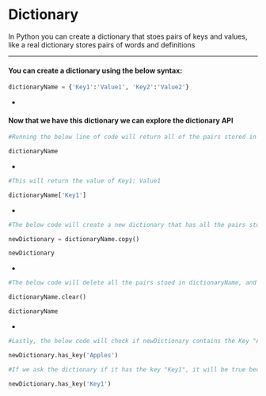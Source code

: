 # Dictionary

In Python you can create a dictionary that stoes pairs of keys and values, like a real dictionary stores pairs of words and definitions

***

#### You can create a dictionary using the below syntax:

```python
dictionaryName = {'Key1':'Value1', 'Key2':'Value2'}
```

-

#### Now that we have this dictionary we can explore the dictionary API

```python
#Running the below line of code will return all of the pairs stored in the dictonary: {'Key1': 'Value1', 'Key2': 'Value2'}

dictionaryName
```

-

```python
#This will return the value of Key1: Value1

dictionaryName['Key1']
```

-

```python
#The below code will create a new dictionary that has all the pairs stored in the dictionaryName dictionary, then it will return those pairs

newDictionary = dictionaryName.copy()

newDictionary
```

-

```python
#The below code will delete all the pairs stoed in dictionaryName, and will then return the empty dictionary: {}

dictionaryName.clear()

dictionaryName
```

-

```python
#Lastly, the below code will check if newDictionary contains the Key "Apples", this will return false

newDictionary.has_key('Apples')

#If we ask the dictionary if it has the key "Key1", it will be true because newDictionary still has that key from when we copied it over from before

newDictionary.has_key('Key1')
```
